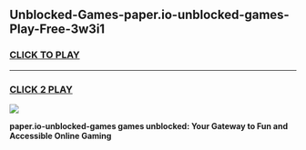 
## Unblocked-Games-paper.io-unblocked-games-Play-Free-3w3i1
<h3>
<a href="https://premium76.site?title=paper.io-unblocked-games&ref=22A">CLICK TO PLAY</a></h3>
<hr>

<h3>
<a href="https://premium76.site?title=paper.io-unblocked-games&ref=22A">CLICK 2 PLAY</a>
  
</h3>

<a href="https://premium76.site?title=paper.io-unblocked-games&ref=22A"><img src="https://clearcache.store/games.png"></a>


**paper.io-unblocked-games games unblocked: Your Gateway to Fun and Accessible Online Gaming**
